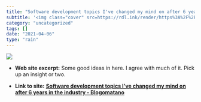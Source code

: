 ```yaml
---
title: "Software development topics I've changed my mind on after 6 years in the industry - Blogomatano"
subtitle: '<img class="cover" src=https://rdl.ink/render/https%3A%2F%2Fchriskiehl.com%2Farticle%2Fthoughts-afte...'
category: "uncategorized"
tags: []
date: "2021-04-06"
type: "rain"
---
```

<img class="cover" src=https://rdl.ink/render/https%3A%2F%2Fchriskiehl.com%2Farticle%2Fthoughts-after-6-years>



* **Web site excerpt:** Some good ideas in here. I agree with much of it. Pick up an insight or two.

* **Link to site:** **[Software development topics I've changed my mind on after 6 years in the industry - Blogomatano](https://chriskiehl.com/article/thoughts-after-6-years)**